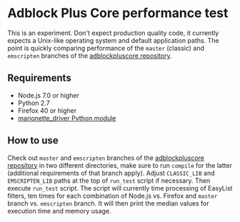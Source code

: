 Adblock Plus Core performance test
==================================

This is an experiment. Don't expect production quality code, it currently expects a Unix-like operating system and default application paths. The point is quickly comparing performance of the `master` (classic) and `emscripten` branches of the [adblockpluscore repository](https://github.com/adblockplus/adblockpluscore).

Requirements
------------
* Node.js 7.0 or higher
* Python 2.7
* Firefox 40 or higher
* [marionette_driver Python module](https://marionette-client.readthedocs.io/en/master/#getting-the-client)

How to use
----------
Check out `master` and `emscripten` branches of the [adblockpluscore repository](https://github.com/adblockplus/adblockpluscore) in two different directories, make sure to run `compile` for the latter (additional requirements of that branch apply). Adjust `CLASSIC_LIB` and `EMSCRIPTEN_LIB` paths at the top of `run_test` script if necessary. Then execute `run_test` script. The script will currently time processing of EasyList filters, ten times for each combination of Node.js vs. Firefox and `master` branch vs. `emscripten` branch. It will then print the median values for execution time and memory usage.
